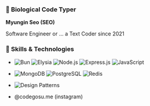 ### 👋 Biological Code Typer

<b>Myungin Seo (SEO)</b>
<br>
<p>Software Engineer or ... a Text Coder since 2021<br></p>

### 💼 Skills & Technologies
- ![Bun](https://img.shields.io/badge/Bun-white) ![Elysia](https://img.shields.io/badge/Elysia-purple) ![Node.js](https://img.shields.io/badge/Node.js-green) ![Express.js](https://img.shields.io/badge/Express.js-skyblue) ![JavaScript](https://img.shields.io/badge/JavaScript-yellow)
- ![MongoDB](https://img.shields.io/badge/MongoDB-brown) ![PostgreSQL](https://img.shields.io/badge/postgresql-blue) ![Redis](https://img.shields.io/badge/redis-red) 
- ![Design Patterns](https://img.shields.io/badge/Design%20Patterns-pink)

- @codegosu.me (instagram)
